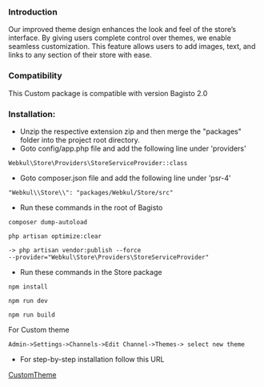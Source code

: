 ### Introduction

Our improved theme design enhances the look and feel of the store’s interface. By giving users complete control over themes, we enable seamless customization. This feature allows users to add images, text, and links to any section of their store with ease.

### Compatibility

This Custom package is compatible with version Bagisto 2.0 

### Installation:

* Unzip the respective extension zip and then merge the "packages" folder into the project root directory.
* Goto config/app.php file and add the following line under 'providers'

~~~
Webkul\Store\Providers\StoreServiceProvider::class
~~~

* Goto composer.json file and add the following line under 'psr-4'

~~~
"Webkul\\Store\\": "packages/Webkul/Store/src"
~~~

* Run these commands in the root of Bagisto

~~~
composer dump-autoload
~~~

~~~
php artisan optimize:clear
~~~

~~~
-> php artisan vendor:publish --force 
--provider="Webkul\Store\Providers\StoreServiceProvider"
~~~

* Run these commands in the Store package

~~~
npm install
~~~

~~~
npm run dev
~~~

~~~
npm run build
~~~

For Custom theme
~~~
Admin->Settings->Channels->Edit Channel->Themes-> select new theme 
~~~

* For step-by-step installation follow this URL

[CustomTheme](https://bagisto.com/en/create-custom-theme-in-bagisto/)